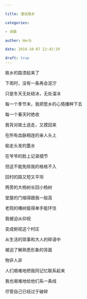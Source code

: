 ```yaml
---

title: 漫谈故乡

categories:

- 诗歌

auther: Herb

date: 2018-10-07 22:42:29

draft: true
---
```


故乡的路漆起来了

下雨时，没有一条再会泥泞

只是冬天无处结冰，无处溜冰

每一个季节末，我把思乡的心情播种下去

每一个春天时绝收



我背对故土逃走，又摸回来

在所有血脉相连的亲人头上

偷走头发的墨水

在爷爷的脸上记录细节

但这不能免除我的格格不入



回村的路又短又平坦

两旁的大杨树长回小杨树

堂屋的门缩得跟我一般高

老院的椿树瘦得单手能环住



我被迫从仰视

变成俯视这个村庄

从生活的琐事和大人的碎语中

被迫了解熟悉形象的背面



物非人非

人们艰难地把我同记忆联系起来

我也艰难地给他们系一条线

尽管自己已经过于破碎